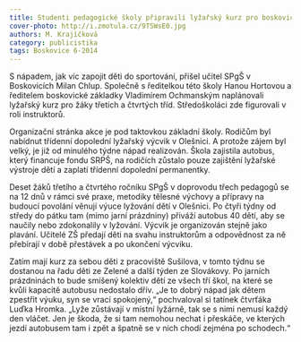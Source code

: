 ```yaml
---
title: Studenti pedagogické školy připravili lyžařský kurz pro boskovické třeťáky a čtvrťáky
cover-photo: http://i.zmotula.cz/9TSWsE0.jpg
authors: M. Krajíčková
category: publicistika
tags: Boskovice 6-2014
---
```


S nápadem, jak víc zapojit děti do sportování, přišel učitel SPgŠ v Boskovicích Milan Chlup. Společně s ředitelkou této školy Hanou Hortovou a ředitelem boskovické základky Vladimírem Ochmanským naplánovali lyžařský kurz pro žáky třetích a čtvrtých tříd. Středoškoláci zde figurovali v roli instruktorů.

Organizační stránka akce je pod taktovkou základní školy. Rodičům byl nabídnut třídenní dopolední lyžařský výcvik v Olešnici. A protože zájem byl velký, je již od minulého týdne nápad realizován. Škola zajistila autobus, který financuje fondu SRPŠ, na rodičích zůstalo pouze zajištění lyžařské výstroje dětí a zaplatí třídenní dopolední permanentky.

Deset žáků třetího a čtvrtého ročníku SPgŠ v doprovodu třech pedagogů se na 12 dnů v rámci své praxe, metodiky tělesné výchovy a přípravy na budoucí povolání věnují výuce lyžování dětí v Olešnici. Po čtyři týdny od středy do pátku tam (mimo jarní prázdniny) přiváží autobus 40 dětí, aby se naučily nebo zdokonalily v lyžování. Výcvik je organizován stejně jako plavání. Učitelé ZŠ předají děti na svahu instruktorům a odpovědnost za ně přebírají v době přestávek a po ukončení výcviku.

Zatím mají kurz za sebou děti z pracoviště Sušilova, v tomto týdnu se dostanou na řadu děti ze Zelené a další týden ze Slovákovy. Po jarních prázdninách to bude smíšený kolektiv dětí ze všech tří škol, na které se kvůli kapacitě autobusu nedostalo dřív. „Je to dobrý nápad jak dětem zpestřit výuku, syn se vrací spokojený,“ pochvaloval si tatínek čtvrťáka Luďka Hromka. „Lyže zůstávají v místní lyžárně, tak se s nimi nemusí každý den vláčet. Jen je škoda, že si tam nemohou nechat i přeskáče, ve kterých jezdí autobusem tam i zpět a špatně se v nich chodí zejména po schodech.“